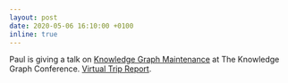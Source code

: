 ```yaml
---
layout: post
date: 2020-05-06 16:10:00 +0100
inline: true
---
```


Paul is giving a talk on [Knowledge Graph Maintenance](https://www.knowledgegraph.tech/speakers/paul-groth/) at The Knowledge Graph Conference.
[Virtual Trip Report](https://thinklinks.wordpress.com/2020/05/11/virtual-trip-report-kgc-2020/).
